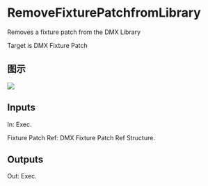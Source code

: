 # RemoveFixturePatchfromLibrary

Removes a fixture patch from the DMX Library

Target is DMX Fixture Patch

## 图示

![]($-20221218-18445173.png)

## Inputs

In: Exec.

Fixture Patch Ref: DMX Fixture Patch Ref Structure.  

## Outputs

Out: Exec.

